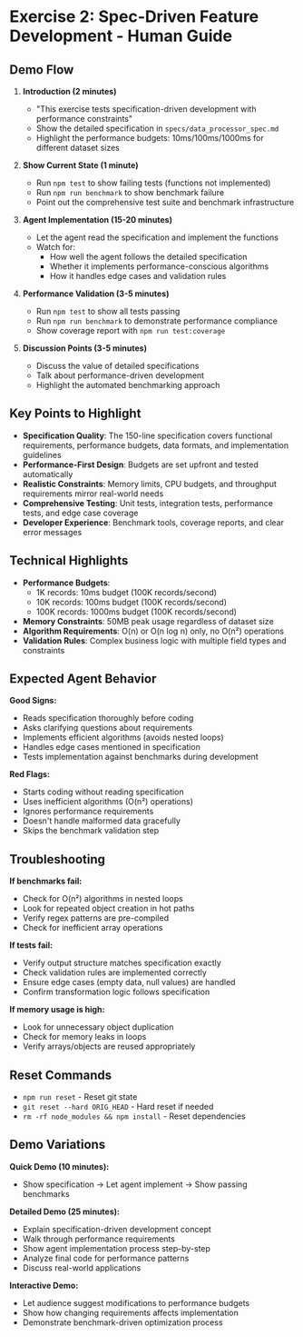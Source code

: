 # Exercise 2: Spec-Driven Feature Development - Human Guide

## Demo Flow

1. **Introduction (2 minutes)**
   - "This exercise tests specification-driven development with performance constraints"
   - Show the detailed specification in `specs/data_processor_spec.md`
   - Highlight the performance budgets: 10ms/100ms/1000ms for different dataset sizes

2. **Show Current State (1 minute)**
   - Run `npm test` to show failing tests (functions not implemented)
   - Run `npm run benchmark` to show benchmark failure
   - Point out the comprehensive test suite and benchmark infrastructure

3. **Agent Implementation (15-20 minutes)**
   - Let the agent read the specification and implement the functions
   - Watch for:
     - How well the agent follows the detailed specification
     - Whether it implements performance-conscious algorithms
     - How it handles edge cases and validation rules

4. **Performance Validation (3-5 minutes)**
   - Run `npm test` to show all tests passing
   - Run `npm run benchmark` to demonstrate performance compliance
   - Show coverage report with `npm run test:coverage`

5. **Discussion Points (3-5 minutes)**
   - Discuss the value of detailed specifications
   - Talk about performance-driven development
   - Highlight the automated benchmarking approach

## Key Points to Highlight

- **Specification Quality**: The 150-line specification covers functional requirements, performance budgets, data formats, and implementation guidelines
- **Performance-First Design**: Budgets are set upfront and tested automatically
- **Realistic Constraints**: Memory limits, CPU budgets, and throughput requirements mirror real-world needs
- **Comprehensive Testing**: Unit tests, integration tests, performance tests, and edge case coverage
- **Developer Experience**: Benchmark tools, coverage reports, and clear error messages

## Technical Highlights

- **Performance Budgets**: 
  - 1K records: 10ms budget (100K records/second)
  - 10K records: 100ms budget (100K records/second)
  - 100K records: 1000ms budget (100K records/second)
- **Memory Constraints**: 50MB peak usage regardless of dataset size
- **Algorithm Requirements**: O(n) or O(n log n) only, no O(n²) operations
- **Validation Rules**: Complex business logic with multiple field types and constraints

## Expected Agent Behavior

**Good Signs:**
- Reads specification thoroughly before coding
- Asks clarifying questions about requirements
- Implements efficient algorithms (avoids nested loops)
- Handles edge cases mentioned in specification
- Tests implementation against benchmarks during development

**Red Flags:**
- Starts coding without reading specification
- Uses inefficient algorithms (O(n²) operations)
- Ignores performance requirements
- Doesn't handle malformed data gracefully
- Skips the benchmark validation step

## Troubleshooting

**If benchmarks fail:**
- Check for O(n²) algorithms in nested loops
- Look for repeated object creation in hot paths
- Verify regex patterns are pre-compiled
- Check for inefficient array operations

**If tests fail:**
- Verify output structure matches specification exactly
- Check validation rules are implemented correctly
- Ensure edge cases (empty data, null values) are handled
- Confirm transformation logic follows specification

**If memory usage is high:**
- Look for unnecessary object duplication
- Check for memory leaks in loops
- Verify arrays/objects are reused appropriately

## Reset Commands

- `npm run reset` - Reset git state
- `git reset --hard ORIG_HEAD` - Hard reset if needed
- `rm -rf node_modules && npm install` - Reset dependencies

## Demo Variations

**Quick Demo (10 minutes):**
- Show specification → Let agent implement → Show passing benchmarks

**Detailed Demo (25 minutes):**
- Explain specification-driven development concept
- Walk through performance requirements
- Show agent implementation process step-by-step
- Analyze final code for performance patterns
- Discuss real-world applications

**Interactive Demo:**
- Let audience suggest modifications to performance budgets
- Show how changing requirements affects implementation
- Demonstrate benchmark-driven optimization process